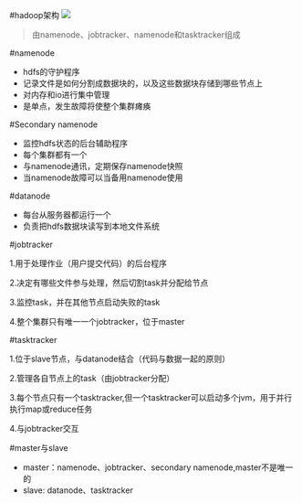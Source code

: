#hadoop架构
![](http://i.imgur.com/4Lmdc2S.png)

> 由namenode、jobtracker、namenode和tasktracker组成

#namenode

- hdfs的守护程序
- 记录文件是如何分割成数据块的，以及这些数据块存储到哪些节点上
- 对内存和io进行集中管理
- 是单点，发生故障将使整个集群瘫痪

#Secondary namenode

- 监控hdfs状态的后台辅助程序
- 每个集群都有一个
- 与namenode通讯，定期保存namenode快照
- 当namenode故障可以当备用namenode使用

#datanode

- 每台从服务器都运行一个
- 负责把hdfs数据块读写到本地文件系统

#jobtracker
 
 1.用于处理作业（用户提交代码）的后台程序
 
 2.决定有哪些文件参与处理，然后切割task并分配给节点
 
 3.监控task，并在其他节点启动失败的task
 
 4.整个集群只有唯一一个jobtracker，位于master
 
#tasktracker

 1.位于slave节点，与datanode结合（代码与数据一起的原则）
 
 2.管理各自节点上的task（由jobtracker分配）
 
 3.每个节点只有一个tasktracker,但一个tasktracker可以启动多个jvm，用于并行执行map或reduce任务
 
 4.与jobtracker交互
 
#master与slave
 - master：namenode、jobtracker、secondary namenode,master不是唯一的
 - slave: datanode、tasktracker